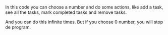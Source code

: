 In this code you can choose a number and do some actions, like add a task, see all the tasks, mark completed tasks and remove tasks.

And you can do this infinite times. But if you choose 0 number, you will stop de program.
